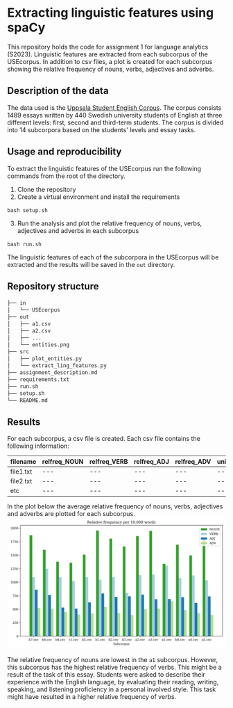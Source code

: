 # Extracting linguistic features using spaCy
This repository holds the code for assignment 1 for language analytics (S2023). Linguistic features are extracted from each subcorpus of the USEcorpus. In addition to csv files, a plot is created for each subcorpus showing the relative frequency of nouns, verbs, adjectives and adverbs.

## Description of the data
The data used is the [Uppsala Student English Corpus](https://ota.bodleian.ox.ac.uk/repository/xmlui/handle/20.500.12024/2457). The corpus consists 1489 essays written by 440 Swedish university students of English at three different levels: first, second and third-term students. The corpus is divided into 14 subcorpora based on the students' levels and essay tasks.

## Usage and reproducibility
To extract the linguistic features of the USEcorpus run the following commands from the root of the directory.

1. Clone the repository
2. Create a virtual environment and install the requirements
```
bash setup.sh
```
3. Run the analysis and plot the relative frequency of nouns, verbs, adjectives and adverbs in each subcorpus
```
bash run.sh
```

The linguistic features of each of the subcorpora in the USEcorpus will be extracted and the results will be saved in the `out` directory.

## Repository structure
```
├── in                                
│   └── USEcorpus
├── out                                 
│   ├── a1.csv
│   ├── a2.csv
│   ├── ...
│   └── entities.png
├── src
│   ├── plot_entities.py
│   └── extract_ling_features.py            
├── assignment_description.md
├── requirements.txt       
├── run.sh
├── setup.sh      
└── README.md                           
```


## Results
For each subcorpus, a csv file is created. Each csv file contains the following information:

filename|relfreq_NOUN|relfreq_VERB|relfreq_ADJ|relfreq_ADV|unique_PERSON|unique_LOC|unique_ORG
|---|---|---|---|---|---|---|---|
|file1.txt|---|---|---|---|---|---|---|
|file2.txt|---|---|---|---|---|---|---|
|etc|---|---|---|---|---|---|---|


In the plot below the average relative frequency of nouns, verbs, adjectives and adverbs are plotted for each subcorpus.
![rel freq plot](out/entities.png)

The relative frequency of nouns are lowest in the `a1` subcorpus. However, this subcorpus has the highest relative frequency of verbs. This might be a result of the task of this essay. Students were asked to describe their experience with the English language, by evaluating their reading, writing, speaking, and listening proficiency in a personal involved style. This task might have resulted in a higher relative frequency of verbs.
